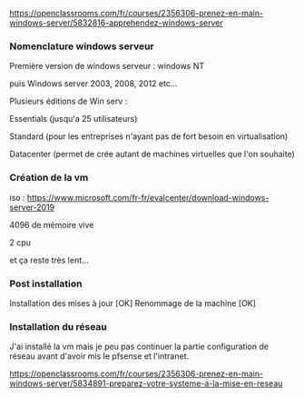 https://openclassrooms.com/fr/courses/2356306-prenez-en-main-windows-server/5832816-apprehendez-windows-server

### Nomenclature windows serveur

Première version de windows serveur : windows NT

puis Windows server 2003, 2008, 2012 etc...

Plusieurs éditions de Win serv : 

Essentials (jusqu'a 25 utilisateurs)

Standard (pour les entreprises n'ayant pas de fort besoin en virtualisation)

Datacenter (permet de crée autant de machines virtuelles que l'on souhaite)

### Création de la vm

iso : https://www.microsoft.com/fr-fr/evalcenter/download-windows-server-2019

4096 de mémoire vive

2 cpu

et ça reste très lent...

### Post installation
Installation des mises à jour [OK]
Renommage de la machine [OK]


### Installation du réseau
J'ai installé la vm mais je peu pas continuer la partie configuration de réseau avant d'avoir mis le pfsense et l'intranet.

https://openclassrooms.com/fr/courses/2356306-prenez-en-main-windows-server/5834891-preparez-votre-systeme-a-la-mise-en-reseau

